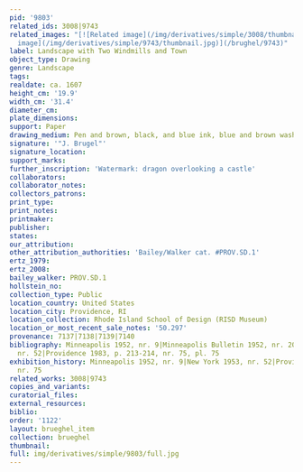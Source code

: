 ```yaml
---
pid: '9803'
related_ids: 3008|9743
related_images: "[![Related image](/img/derivatives/simple/3008/thumbnail.jpg)](/brughel/3008)|[![Related
  image](/img/derivatives/simple/9743/thumbnail.jpg)](/brughel/9743)"
label: Landscape with Two Windmills and Town
object_type: Drawing
genre: Landscape
tags: 
realdate: ca. 1607
height_cm: '19.9'
width_cm: '31.4'
diameter_cm: 
plate_dimensions: 
support: Paper
drawing_medium: Pen and brown, black, and blue ink, blue and brown wash
signature: '"J. Brugel"'
signature_location: 
support_marks: 
further_inscription: 'Watermark: dragon overlooking a castle'
collaborators: 
collaborator_notes: 
collectors_patrons: 
print_type: 
print_notes: 
printmaker: 
publisher: 
states: 
our_attribution: 
other_attribution_authorities: 'Bailey/Walker cat. #PROV.SD.1'
ertz_1979: 
ertz_2008: 
bailey_walker: PROV.SD.1
hollstein_no: 
collection_type: Public
location_country: United States
location_city: Providence, RI
location_collection: Rhode Island School of Design (RISD Museum)
location_or_most_recent_sale_notes: '50.297'
provenance: 7137|7138|7139|7140
bibliography: Minneapolis 1952, nr. 9|Minneapolis Bulletin 1952, nr. 20|New York 1953,
  nr. 52|Providence 1983, p. 213-214, nr. 75, pl. 75
exhibition_history: Minneapolis 1952, nr. 9|New York 1953, nr. 52|Providence 1983,
  nr. 75
related_works: 3008|9743
copies_and_variants: 
curatorial_files: 
external_resources: 
biblio: 
order: '1122'
layout: brueghel_item
collection: brueghel
thumbnail: 
full: img/derivatives/simple/9803/full.jpg
---
```

